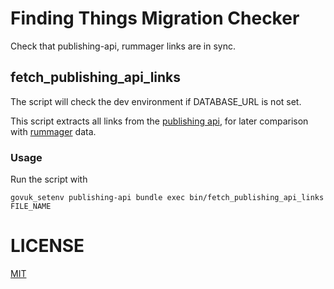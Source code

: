 # Finding Things Migration Checker

Check that publishing-api, rummager links are in sync.


## fetch_publishing_api_links

The script will check the dev environment if DATABASE_URL is not set.

This script extracts all links from the [publishing api](https://github.com/alphagov/publishing-api), for later comparison
with [rummager](https://github.com/alphagov/rummager) data.

### Usage

Run the script with

    govuk_setenv publishing-api bundle exec bin/fetch_publishing_api_links FILE_NAME


# LICENSE

[MIT](LICENSE)
